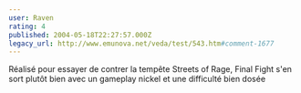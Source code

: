 ```yaml
---
user: Raven
rating: 4
published: 2004-05-18T22:27:57.000Z
legacy_url: http://www.emunova.net/veda/test/543.htm#comment-1677
---
```

Réalisé pour essayer de contrer la tempête Streets of Rage, Final Fight s'en sort plutôt bien avec un gameplay nickel et une difficulté bien dosée